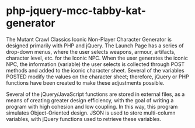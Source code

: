 # php-jquery-mcc-tabby-kat-generator
The Mutant Crawl Classics Iconic Non-Player Character Generator is designed primarily with PHP and jQuery.  The Launch Page has a series of drop-down menus, where the user selects weapons, armour, artifacts, character level, etc. for the Iconic NPC.  When the user generates the iconic NPC, the information (variable) the user selects is collected through POST methods and added to the iconic character sheet.  Several of the variables POSTED modify the values on the character sheet; therefore, jQuery or PHP functions have been created to make these adjustments possible. 

Several of the jQuery/JavaScript functions are stored in external files, as a means of creating greater design efficiency, with the goal of writing a program with high cohesion and low coupling.  In this way, this program simulates Object-Oriented design.  JSON is used to store multi-column variables, with jQuery functions used to retrieve these variables.    
